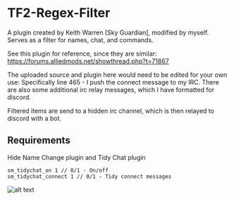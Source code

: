# TF2-Regex-Filter
A plugin created by Keith Warren [Sky Guardian], modified by myself. 
Serves as a filter for names, chat, and commands. 

See this plugin for reference, since they are similar: https://forums.alliedmods.net/showthread.php?t=71867

The uploaded source and plugin here would need to be edited for your own use:
  Specifically line 465 - I push the connect message to my IRC.
  There are also some additional irc relay messages, which I have formatted for discord.
  
  Filtered items are send to a hidden irc channel, which is then relayed to discord with a bot.

## Requirements

Hide Name Change plugin and Tidy Chat plugin
```
sm_tidychat_on 1 // 0/1 - On/off
sm_tidychat_connect 1 // 0/1 - Tidy connect messages

```
![alt text](https://i.imgur.com/kcn2GW2.png)
